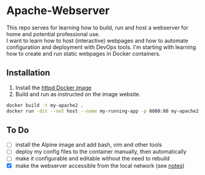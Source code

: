 # Apache-Webserver

This repo serves for learning how to build, run and host a webserver for
home and potential professional use.  
I want to learn how to host (interactive) webpages and how to automate
configuration and deployment with DevOps tools.
I'm starting with learning how to create and run static webpages in
Docker containers.

## Installation

1. Install the [httpd Docker image](https://hub.docker.com/\_/httpd)
2. Build and run as instructed on the image website.

```sh
docker build -t my-apache2 .
docker run -dit --net host --name my-running-app -p 8080:80 my-apache2
```


## To Do

  - [ ] install the Alpine image and add bash, vim and other tools
  - [ ] deploy my config files to the container manually, then
    automatically
  - [ ] make it configurable and editable without the need to rebuild
  - [x] make the webserver accessible from the local network (see
    [notes](doc/notes.md))
